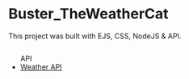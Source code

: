 # Buster_TheWeatherCat

This project was built with EJS, CSS, NodeJS &  API.

<a href="https://vast-spire-77581.herokuapp.com/"><img src="images/button.png" alt=""></a>


<ul>
  API
  <li>
    <a href="https://openweathermap.org/api">Weather API</a>
  </li>
  </ul>
  






